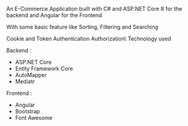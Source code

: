 An E-Commerce Application built with C# and ASP.NET Core 8 for the backend and Angular for the Frontend

With some basic feature like Sorting, Filtering and Searching

Cookie and Token Authentication Authorization\\
Technology used

Backend : 
- ASP.NET Core
- Entity Framework Core
- AutoMapper
- Mediatr

Frontend :
- Angular
- Bootstrap
- Font Awesome
